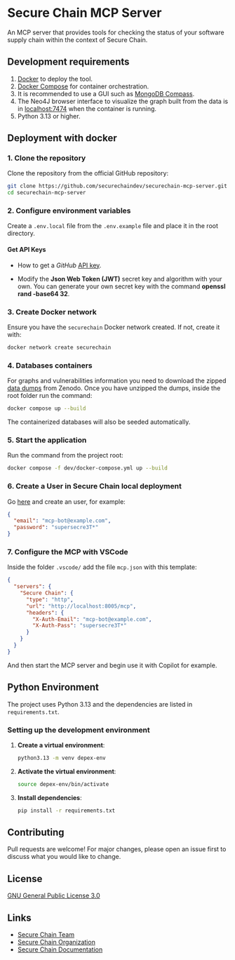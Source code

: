 # Secure Chain MCP Server

An MCP server that provides tools for checking the status of your software supply chain within the context of Secure Chain.

## Development requirements

1. [Docker](https://www.docker.com/) to deploy the tool.
2. [Docker Compose](https://docs.docker.com/compose/) for container orchestration.
3. It is recommended to use a GUI such as [MongoDB Compass](https://www.mongodb.com/en/products/compass).
4. The Neo4J browser interface to visualize the graph built from the data is in [localhost:7474](http://0.0.0.0:7474/browser/) when the container is running.
5. Python 3.13 or higher.

## Deployment with docker

### 1. Clone the repository

Clone the repository from the official GitHub repository:

```bash
git clone https://github.com/securechaindev/securechain-mcp-server.git
cd securechain-mcp-server
```

### 2. Configure environment variables

Create a `.env.local` file from the `.env.example` file and place it in the root directory.

#### Get API Keys

- How to get a _GitHub_ [API key](https://docs.github.com/en/authentication/keeping-your-account-and-data-secure/managing-your-personal-access-tokens).

- Modify the **Json Web Token (JWT)** secret key and algorithm with your own. You can generate your own secret key with the command **openssl rand -base64 32**.

### 3. Create Docker network

Ensure you have the `securechain` Docker network created. If not, create it with:

```bash
docker network create securechain
```

### 4. Databases containers

For graphs and vulnerabilities information you need to download the zipped [data dumps](https://doi.org/10.5281/zenodo.16739081) from Zenodo. Once you have unzipped the dumps, inside the root folder run the command:

```bash
docker compose up --build
```

The containerized databases will also be seeded automatically.

### 5. Start the application

Run the command from the project root:

```bash
docker compose -f dev/docker-compose.yml up --build
```

### 6. Create a User in Secure Chain local deployment

Go [here](http://localhost:8000/docs#/Secure%20Chain%20Auth%20-%20User/signup_signup_post) and create an user, for example:

```json
{
  "email": "mcp-bot@example.com",
  "password": "supersecre3T*"
}
```

### 7. Configure the MCP with VSCode

Inside the folder `.vscode/` add the file `mcp.json` with this template:

```json
{
  "servers": {
    "Secure Chain": {
      "type": "http",
      "url": "http://localhost:8005/mcp",
      "headers": {
        "X-Auth-Email": "mcp-bot@example.com",
        "X-Auth-Pass": "supersecre3T*"
      }
    }
  }
}
```

And then start the MCP server and begin use it with Copilot for example.

## Python Environment
The project uses Python 3.13 and the dependencies are listed in `requirements.txt`.

### Setting up the development environment

1. **Create a virtual environment**:
   ```bash
   python3.13 -m venv depex-env
   ```

2. **Activate the virtual environment**:
   ```bash
   source depex-env/bin/activate
   ```

3. **Install dependencies**:
   ```bash
   pip install -r requirements.txt
   ```

## Contributing

Pull requests are welcome! For major changes, please open an issue first to discuss what you would like to change.

## License

[GNU General Public License 3.0](https://www.gnu.org/licenses/gpl-3.0.html)

## Links

- [Secure Chain Team](mailto:hi@securechain.dev)
- [Secure Chain Organization](https://github.com/securechaindev)
- [Secure Chain Documentation](https://securechaindev.github.io/)